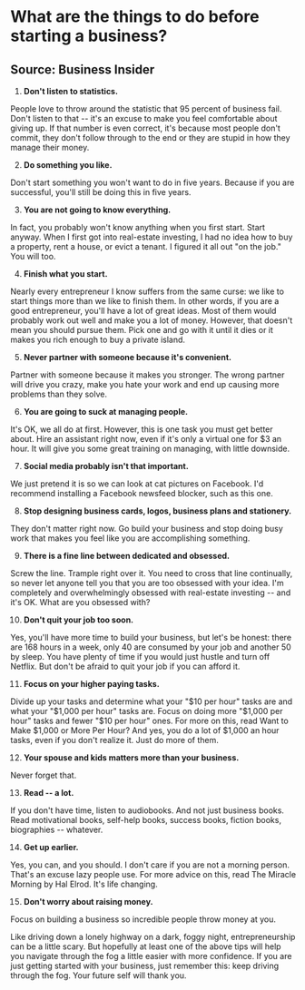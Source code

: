 # What are the things to do before starting a business?
## Source: Business Insider

1. **Don't listen to statistics.**

People love to throw around the statistic that 95 percent of business fail. Don't listen to that -- it's an excuse to make you feel comfortable about giving up. If that number is even correct, it's because most people don't commit, they don't follow through to the end or they are stupid in how they manage their money.

2. **Do something you like.**

Don't start something you won't want to do in five years. Because if you are successful, you'll still be doing this in five years.

3. **You are not going to know everything.**

In fact, you probably won't know anything when you first start. Start anyway. When I first got into real-estate investing, I had no idea how to buy a property, rent a house, or evict a tenant. I figured it all out "on the job." You will too.

4. **Finish what you start.**

Nearly every entrepreneur I know suffers from the same curse: we like to start things more than we like to finish them. In other words, if you are a good entrepreneur, you'll have a lot of great ideas. Most of them would probably work out well and make you a lot of money. However, that doesn't mean you should pursue them. Pick one and go with it until it dies or it makes you rich enough to buy a private island.

5. **Never partner with someone because it's convenient.**

Partner with someone because it makes you stronger. The wrong partner will drive you crazy, make you hate your work and end up causing more problems than they solve.

6. **You are going to suck at managing people.**

It's OK, we all do at first. However, this is one task you must get better about. Hire an assistant right now, even if it's only a virtual one for $3 an hour. It will give you some great training on managing, with little downside.

7. **Social media probably isn't that important.**

We just pretend it is so we can look at cat pictures on Facebook. I'd recommend installing a Facebook newsfeed blocker, such as this one.

8. **Stop designing business cards, logos, business plans and stationery.**

They don't matter right now. Go build your business and stop doing busy work that makes you feel like you are accomplishing something.

9. **There is a fine line between dedicated and obsessed.**

Screw the line. Trample right over it. You need to cross that line continually, so never let anyone tell you that you are too obsessed with your idea. I'm completely and overwhelmingly obsessed with real-estate investing -- and it's OK. What are you obsessed with?

10. **Don't quit your job too soon.**

Yes, you'll have more time to build your business, but let's be honest: there are 168 hours in a week, only 40 are consumed by your job and another 50 by sleep. You have plenty of time if you would just hustle and turn off Netflix. But don't be afraid to quit your job if you can afford it.

11. **Focus on your higher paying tasks.**

Divide up your tasks and determine what your "$10 per hour" tasks are and what your "$1,000 per hour" tasks are. Focus on doing more "$1,000 per hour" tasks and fewer "$10 per hour" ones. For more on this, read Want to Make $1,000 or More Per Hour? And yes, you do a lot of $1,000 an hour tasks, even if you don't realize it. Just do more of them.

12. **Your spouse and kids matters more than your business.**

Never forget that.

13. **Read -- a lot.**

If you don't have time, listen to audiobooks. And not just business books. Read motivational books, self-help books, success books, fiction books, biographies -- whatever.

14. **Get up earlier.**

Yes, you can, and you should. I don't care if you are not a morning person. That's an excuse lazy people use. For more advice on this, read The Miracle Morning by Hal Elrod. It's life changing.

15. **Don't worry about raising money.**

Focus on building a business so incredible people throw money at you.

Like driving down a lonely highway on a dark, foggy night, entrepreneurship can be a little scary. But hopefully at least one of the above tips will help you navigate through the fog a little easier with more confidence. If you are just getting started with your business, just remember this: keep driving through the fog. Your future self will thank you.
